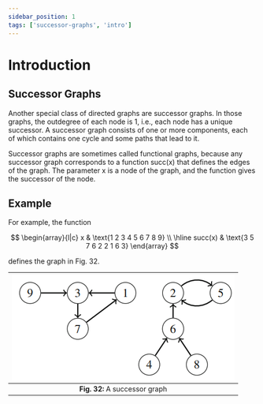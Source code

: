 ```yaml
---
sidebar_position: 1
tags: ['successor-graphs', 'intro']
---
```


# Introduction

## Successor Graphs

Another special class of directed graphs are successor graphs. In those graphs, the outdegree of each node is 1, i.e., each node has a unique successor. A successor graph consists of one or more components, each of which contains one cycle and some paths that lead to it.

Successor graphs are sometimes called functional graphs, because any successor graph corresponds to a function succ(x) that defines the edges of the graph. The parameter x is a node of the graph, and the function gives the successor of the node. 

## Example

For example, the function

$$
\begin{array}{l|c} 
x & \text{1 2 3 4 5 6 7 8 9} \\ 
\hline
succ(x) & \text{3 5 7 6 2 2 1 6 3}
\end{array} 
$$

defines the graph in Fig. 32.

|![A successor graph](/img/tutorial/graph_algorithms/32.png)|
|:--:|
| **Fig. 32:** A successor graph |
